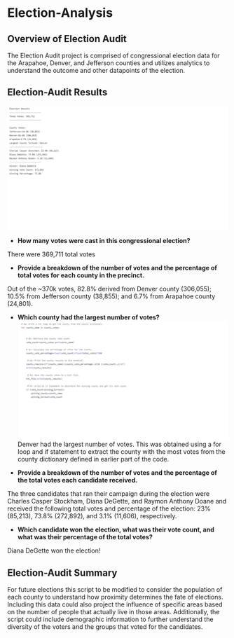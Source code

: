 # Election-Analysis
## Overview of Election Audit
The Election Audit project is comprised of congressional election data for the Arapahoe, Denver, and Jefferson counties and utilizes analytics to understand the outcome and other datapoints of the election.

## Election-Audit Results
![alt text](election_results.png)
- **How many votes were cast in this congressional election?**

There were 369,711 total votes

- **Provide a breakdown of the number of votes and the percentage of total votes for each county in the precinct.**

Out of the ~370k votes, 82.8% derived from Denver county (306,055); 10.5% from Jefferson county (38,855); and 6.7% from Arapahoe county (24,801).

- **Which county had the largest number of votes?**
![alt text](largest_county1.png)
Denver had the largest number of votes. This was obtained using a for loop and if statement to extract the county with the most votes from the county dictionary defined in earlier part of the code.

- **Provide a breakdown of the number of votes and the percentage of the total votes each candidate received.**

The three candidates that ran their campaign during the election were Charles Casper Stockham, Diana DeGette, and Raymon Anthony Doane and received the following total votes and percentage of the election: 23% (85,213), 73.8% (272,892), and 3.1% (11,606), respectively.

- **Which candidate won the election, what was their vote count, and what was their percentage of the total votes?**

Diana DeGette won the election!

## Election-Audit Summary
For future elections this script to be modified to consider the population of each county to understand how proximity determines the fate of elections. Including this data could also project the influence of specific areas based on the number of people that actually live in those areas. Additionally, the script could include demographic information to further understand the diversity of the voters and the groups that voted for the candidates.
